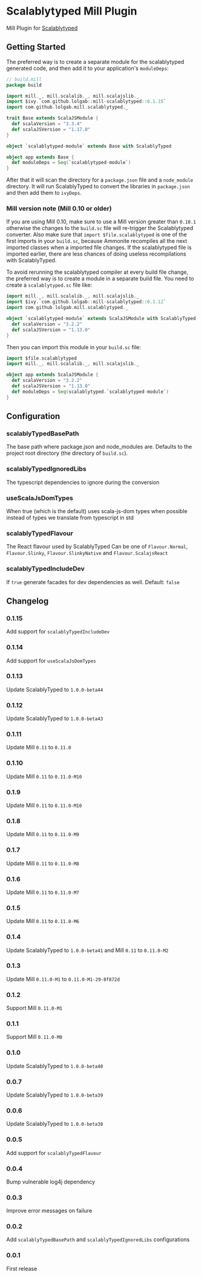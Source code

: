 # Scalablytyped Mill Plugin

Mill Plugin for [Scalablytyped](https://scalablytyped.org)

## Getting Started

The preferred way is to create a separate module for the scalablytyped generated
code, and then add it to your application's `moduleDeps`:

```scala
// build.mill
package build

import mill._, mill.scalalib._, mill.scalajslib._
import $ivy.`com.github.lolgab::mill-scalablytyped::0.1.15`
import com.github.lolgab.mill.scalablytyped._

trait Base extends ScalaJSModule {
  def scalaVersion = "3.3.4"
  def scalaJSVersion = "1.17.0"
}

object `scalablytyped-module` extends Base with ScalablyTyped

object app extends Base {
  def moduleDeps = Seq(`scalablytyped-module`)
}
```

After that it will scan the directory for a `package.json` file and a `node_module` directory.
It will run ScalablyTyped to convert the libraries in `package.json` and then add them to `ivyDeps`.

### Mill version note (Mill 0.10 or older)

If you are using Mill 0.10, make sure to use a Mill version greater than `0.10.1` otherwise the changes
to the `build.sc` file will re-trigger the Scalablytyped converter.
Also make sure that `import $file.scalablytyped` is one of the first imports in your `build.sc`, because
Ammonite recompiles all the next imported classes when a imported file changes. If the scalablytyped file
is imported earlier, there are less chances of doing useless recompilations with ScalablyTyped.

To avoid rerunning the scalablytyped compiler at every build file change,
the preferred way is to create a module in a separate build file.
You need to create a `scalablytyped.sc` file like:

```scala
import mill._, mill.scalalib._, mill.scalajslib._
import $ivy.`com.github.lolgab::mill-scalablytyped::0.1.12`
import com.github.lolgab.mill.scalablytyped._

object `scalablytyped-module` extends ScalaJSModule with ScalablyTyped {
  def scalaVersion = "3.2.2"
  def scalaJSVersion = "1.13.0"
}
```

Then you can import this module in your `build.sc` file:

```scala
import $file.scalablytyped
import mill._, mill.scalalib._, mill.scalajslib._

object app extends ScalaJSModule {
  def scalaVersion = "3.2.2"
  def scalaJSVersion = "1.13.0"
  def moduleDeps = Seq(scalablytyped.`scalablytyped-module`)
}
```

## Configuration

### scalablyTypedBasePath

The base path where package.json and node_modules are.
Defaults to the project root directory (the directory of `build.sc`).

### scalablyTypedIgnoredLibs

The typescript dependencies to ignore during the conversion

### useScalaJsDomTypes

When true (which is the default) uses scala-js-dom types when possible instead of types we translate from typescript in std

### scalablyTypedFlavour

The React flavour used by ScalablyTyped
Can be one of `Flavour.Normal`, `Flavour.Slinky`, `Flavour.SlinkyNative` and `Flavour.ScalajsReact` 

### scalablyTypedIncludeDev

If `true` generate facades for dev dependencies as well. Default: `false`

## Changelog

### 0.1.15

Add support for `scalablyTypedIncludeDev`

### 0.1.14

Add support for `useScalaJsDomTypes`

### 0.1.13

Update ScalablyTyped to `1.0.0-beta44`

### 0.1.12

Update ScalablyTyped to `1.0.0-beta43`

### 0.1.11

Update Mill `0.11` to `0.11.0`

### 0.1.10

Update Mill `0.11` to `0.11.0-M10`

### 0.1.9

Update Mill `0.11` to `0.11.0-M10`

### 0.1.8

Update Mill `0.11` to `0.11.0-M9`

### 0.1.7

Update Mill `0.11` to `0.11.0-M8`

### 0.1.6

Update Mill `0.11` to `0.11.0-M7`

### 0.1.5

Update Mill `0.11` to `0.11.0-M6`

### 0.1.4

Update ScalablyTyped to `1.0.0-beta41` and Mill `0.11` to `0.11.0-M2`

### 0.1.3

Update Mill `0.11.0-M1` to `0.11.0-M1-29-8f872d`

### 0.1.2

Support Mill `0.11.0-M1`

### 0.1.1

Support Mill `0.11.0-M0`

### 0.1.0

Update ScalablyTyped to `1.0.0-beta40`

### 0.0.7

Update ScalablyTyped to `1.0.0-beta39`

### 0.0.6

Update ScalablyTyped to `1.0.0-beta38`

### 0.0.5

Add support for `scalablyTypedFlavour`

### 0.0.4

Bump vulnerable log4j dependency

### 0.0.3

Improve error messages on failure

### 0.0.2

Add `scalablyTypedBasePath` and `scalablyTypedIgnoredLibs` configurations

### 0.0.1

First release
